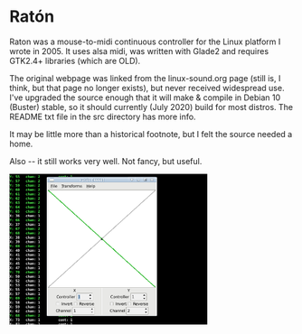 # Ratón

Raton was a mouse-to-midi continuous controller for the Linux platform I wrote in 2005. It uses alsa midi, was written with Glade2 and requires GTK2.4+ libraries (which are OLD).

The original webpage was linked from the linux-sound.org page (still is, I think, but that page no longer exists), but never received widespread use. I've upgraded the source enough that it will make & compile in Debian 10 (Buster) stable, so it should currently (July 2020) build for most distros. The README txt file in the src directory has more info.

It may be little more than a historical footnote, but I felt the source needed a home.

Also -- it still works very well. Not fancy, but useful.

<img src="https://github.com/GModal/raton/blob/master/webstuff/raton.png" width="350">
